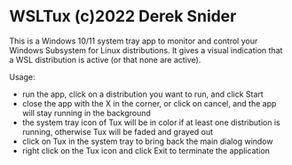 # WSLTux (c)2022 Derek Snider

This is a Windows 10/11 system tray app to monitor and control your Windows Subsystem for Linux distributions. It gives a visual indication that a WSL distribution is active (or that none are active).

Usage:
- run the app, click on a distribution you want to run, and click Start
- close the app with the X in the corner, or click on cancel, and the app will stay running in the background
- the system tray icon of Tux will be in color if at least one distribution is running, otherwise Tux will be faded and grayed out
- click on Tux in the system tray to bring back the main dialog window
- right click on the Tux icon and click Exit to terminate the application
